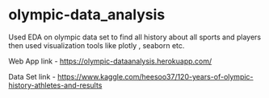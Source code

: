 # olympic-data_analysis
Used EDA on olympic data set to find all history about all sports and players then used visualization tools like plotly , seaborn etc.

Web App link -  https://olympic-dataanalysis.herokuapp.com/

Data Set link - https://www.kaggle.com/heesoo37/120-years-of-olympic-history-athletes-and-results
